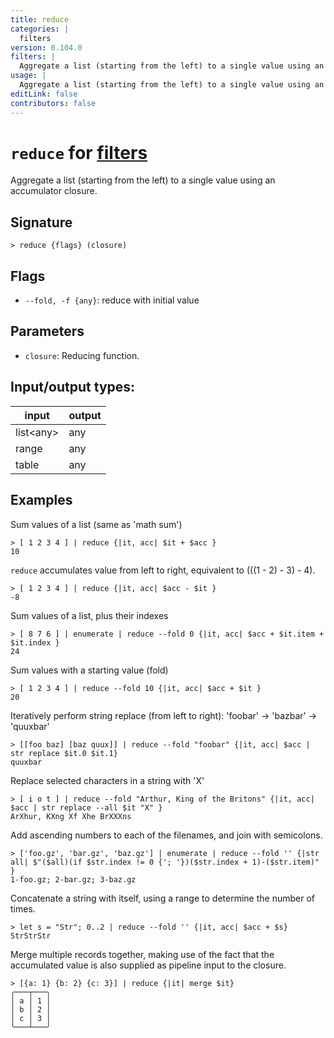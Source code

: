 ```yaml
---
title: reduce
categories: |
  filters
version: 0.104.0
filters: |
  Aggregate a list (starting from the left) to a single value using an accumulator closure.
usage: |
  Aggregate a list (starting from the left) to a single value using an accumulator closure.
editLink: false
contributors: false
---
```

<!-- This file is automatically generated. Please edit the command in https://github.com/nushell/nushell instead. -->

# `reduce` for [filters](/commands/categories/filters.md)

<div class='command-title'>Aggregate a list (starting from the left) to a single value using an accumulator closure.</div>

## Signature

```> reduce {flags} (closure)```

## Flags

 -  `--fold, -f {any}`: reduce with initial value

## Parameters

 -  `closure`: Reducing function.


## Input/output types:

| input     | output |
| --------- | ------ |
| list\<any\> | any    |
| range     | any    |
| table     | any    |
## Examples

Sum values of a list (same as 'math sum')
```nu
> [ 1 2 3 4 ] | reduce {|it, acc| $it + $acc }
10
```

`reduce` accumulates value from left to right, equivalent to (((1 - 2) - 3) - 4).
```nu
> [ 1 2 3 4 ] | reduce {|it, acc| $acc - $it }
-8
```

Sum values of a list, plus their indexes
```nu
> [ 8 7 6 ] | enumerate | reduce --fold 0 {|it, acc| $acc + $it.item + $it.index }
24
```

Sum values with a starting value (fold)
```nu
> [ 1 2 3 4 ] | reduce --fold 10 {|it, acc| $acc + $it }
20
```

Iteratively perform string replace (from left to right): 'foobar' -> 'bazbar' -> 'quuxbar'
```nu
> [[foo baz] [baz quux]] | reduce --fold "foobar" {|it, acc| $acc | str replace $it.0 $it.1}
quuxbar
```

Replace selected characters in a string with 'X'
```nu
> [ i o t ] | reduce --fold "Arthur, King of the Britons" {|it, acc| $acc | str replace --all $it "X" }
ArXhur, KXng Xf Xhe BrXXXns
```

Add ascending numbers to each of the filenames, and join with semicolons.
```nu
> ['foo.gz', 'bar.gz', 'baz.gz'] | enumerate | reduce --fold '' {|str all| $"($all)(if $str.index != 0 {'; '})($str.index + 1)-($str.item)" }
1-foo.gz; 2-bar.gz; 3-baz.gz
```

Concatenate a string with itself, using a range to determine the number of times.
```nu
> let s = "Str"; 0..2 | reduce --fold '' {|it, acc| $acc + $s}
StrStrStr
```

Merge multiple records together, making use of the fact that the accumulated value is also supplied as pipeline input to the closure.
```nu
> [{a: 1} {b: 2} {c: 3}] | reduce {|it| merge $it}
╭───┬───╮
│ a │ 1 │
│ b │ 2 │
│ c │ 3 │
╰───┴───╯
```
